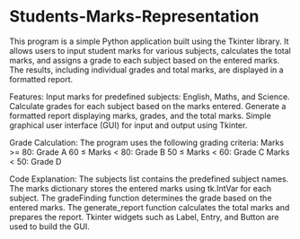 # Students-Marks-Representation
This program is a simple Python application built using the Tkinter library. It allows users to input student marks for various subjects, calculates the total marks, and assigns a grade to each subject based on the entered marks. The results, including individual grades and total marks, are displayed in a formatted report.

Features:
Input marks for predefined subjects: English, Maths, and Science.
Calculate grades for each subject based on the marks entered.
Generate a formatted report displaying marks, grades, and the total marks.
Simple graphical user interface (GUI) for input and output using Tkinter.

Grade Calculation:
The program uses the following grading criteria:
Marks >= 80: Grade A
60 ≤ Marks < 80: Grade B
50 ≤ Marks < 60: Grade C
Marks < 50: Grade D

Code Explanation:
The subjects list contains the predefined subject names.
The marks dictionary stores the entered marks using tk.IntVar for each subject.
The gradeFinding function determines the grade based on the entered marks.
The generate_report function calculates the total marks and prepares the report.
Tkinter widgets such as Label, Entry, and Button are used to build the GUI.
